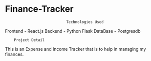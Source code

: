 # Finance-Tracker

                                Technologies Used
Frontend - React.js
Backend - Python Flask
DataBase - Postgresdb

        Project Detail
This is an Expense and Income Tracker that is to help in managing my finances.
